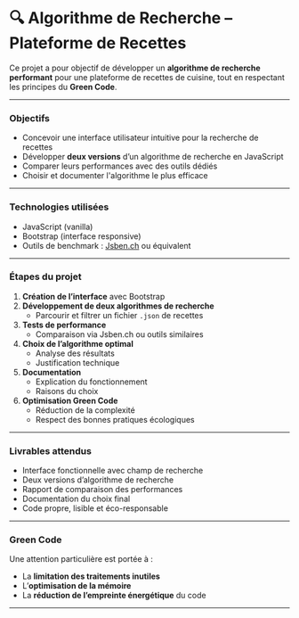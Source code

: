 # 🔍 Algorithme de Recherche – Plateforme de Recettes

Ce projet a pour objectif de développer un **algorithme de recherche performant** pour une plateforme de recettes de cuisine, tout en respectant les principes du **Green Code**.

---

### Objectifs

- Concevoir une interface utilisateur intuitive pour la recherche de recettes
- Développer **deux versions** d’un algorithme de recherche en JavaScript
- Comparer leurs performances avec des outils dédiés
- Choisir et documenter l'algorithme le plus efficace

---

### Technologies utilisées

- JavaScript (vanilla)
- Bootstrap (interface responsive)
- Outils de benchmark : [Jsben.ch](https://jsben.ch) ou équivalent

---

### Étapes du projet

1. **Création de l’interface** avec Bootstrap
2. **Développement de deux algorithmes de recherche**
   - Parcourir et filtrer un fichier `.json` de recettes
3. **Tests de performance**
   - Comparaison via Jsben.ch ou outils similaires
4. **Choix de l’algorithme optimal**
   - Analyse des résultats
   - Justification technique
5. **Documentation**
   - Explication du fonctionnement
   - Raisons du choix
6. **Optimisation Green Code**
   - Réduction de la complexité
   - Respect des bonnes pratiques écologiques

---

### Livrables attendus

- Interface fonctionnelle avec champ de recherche
- Deux versions d’algorithme de recherche
- Rapport de comparaison des performances
- Documentation du choix final
- Code propre, lisible et éco-responsable

---

### Green Code

Une attention particulière est portée à :
- La **limitation des traitements inutiles**
- L’**optimisation de la mémoire**
- La **réduction de l’empreinte énergétique** du code

---
